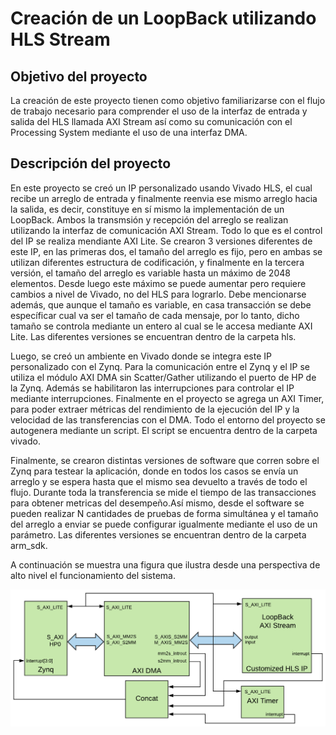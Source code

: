 # Creación de un LoopBack utilizando HLS Stream

## Objetivo del proyecto

La creación de este proyecto tienen como objetivo familiarizarse con el flujo de trabajo necesario para comprender el uso de la interfaz de entrada y salida del HLS llamada AXI Stream así como su comunicación con el Processing System mediante el uso de una interfaz DMA. 

## Descripción del proyecto

En este proyecto se creó un IP personalizado usando Vivado HLS, el cual recibe un arreglo de entrada y finalmente reenvia ese mismo arreglo hacia la salida, es decir, constituye en sí mismo la implementación de un LoopBack. Ambos la transmsión y recepción del arreglo se realizan utilizando la interfaz de comunicación AXI Stream. Todo lo que es el control del IP se realiza mendiante AXI Lite. Se crearon 3 versiones diferentes de este IP, en las primeras dos, el tamaño del arreglo es fijo, pero en ambas se utilizan diferentes estructura de codificación, y finalmente en la tercera versión, el tamaño del arreglo es variable hasta un máximo de 2048 elementos. Desde luego este máximo se puede aumentar pero requiere cambios a nivel de Vivado, no del HLS para lograrlo. Debe mencionarse además, que aunque el tamaño es variable, en casa transacción se debe específicar cual va ser el tamaño de cada mensaje, por lo tanto, dicho tamaño se controla mediante un entero al cual se le accesa mediante AXI Lite. Las diferentes versiones se encuentran dentro de la carpeta hls.

Luego, se creó un ambiente en Vivado donde se integra este IP personalizado con el Zynq. Para la comunicación entre el Zynq y el IP se utiliza el módulo AXI DMA sin Scatter/Gather utilizando el puerto de HP de la Zynq. Además se habilitaron las interrupciones para controlar el IP mediante interrupciones. Finalmente en el proyecto se agrega un AXI Timer, para poder extraer métricas del rendimiento de la ejecución del IP  y la velocidad de las transferencias con el DMA. Todo el entorno del proyecto se autogenera mediante un script. El script se encuentra dentro de la carpeta vivado.


Finalmente, se crearon distintas versiones de software que corren sobre el Zynq para testear la aplicación, donde en todos los casos se envía un arreglo y se espera hasta que el mismo sea devuelto a través de todo el flujo. Durante toda la transferencia se mide el tiempo de las transacciones para obtener metricas del desempeño.Así mismo, desde el software se pueden realizar N cantidades de pruebas de forma simultánea y el tamaño del arreglo a enviar se puede configurar igualmente mediante el uso de un parámetro. Las diferentes versiones se encuentran dentro de la carpeta arm_sdk.

A continuación se muestra una figura que ilustra desde una perspectiva de alto nivel el funcionamiento del sistema.

![LoopBack personalizado generado en HLS y donde la comunicación con el Zynq se realiza por DMA](https://raw.githubusercontent.com/cadriansalazarg/InteracesZynq/master/Loop_Back_AXI_Stream/images/LoopBack%20AXI%20Stream.png)



